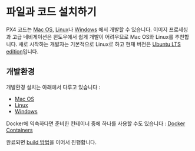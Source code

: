 # 파일과 코드 설치하기

PX4 코드는 [Mac OS](../setup/dev_env_mac.md), [Linux](../setup/dev_env_linux.md)나 [Windows](../setup/dev_env_windows.md) 에서 개발할 수 있습니다. 이미지 프로세싱과 고급 네비게이션은 윈도우에서 쉽게 개발이 어려우므로 Mac OS와 Linux를 추천합니다. 새로 시작하는 개발자는 기본적으로 Linux로 하고 현재 버전은 [Ubuntu LTS edition](https://wiki.ubuntu.com/LTS)입니다.

## 개발환경

개발환경 설치는 아래에서 다루고 있습니다 :

  * [Mac OS](../setup/dev_env_mac.md)
  * [Linux](../setup/dev_env_linux.md)
  * [Windows](../setup/dev_env_windows.md)

Docker에 익숙하다면 준비한 컨테이너 중에 하나를 사용할 수도 있습니다 : [Docker Containers](../test_and_ci/docker.md)

완료되면 [build 방법](../setup/building_px4.md)을 이어서 진행합니다.
